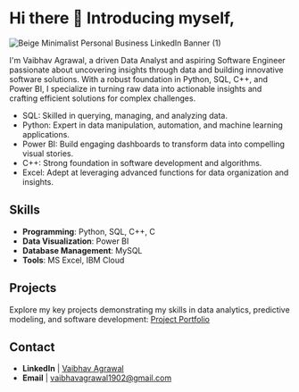 # Hi there 👋 Introducing myself,

![Beige Minimalist Personal Business LinkedIn Banner (1)](https://github.com/user-attachments/assets/c8873481-5c55-404a-a921-817dc9718b94)


I'm Vaibhav Agrawal, a driven Data Analyst and aspiring Software Engineer passionate about uncovering insights through data and building innovative software solutions. With a robust foundation in Python, SQL, C++, and Power BI, I specialize in turning raw data into actionable insights and crafting efficient solutions for complex challenges.

- SQL: Skilled in querying, managing, and analyzing data.
- Python: Expert in data manipulation, automation, and machine learning applications.
- Power BI: Build engaging dashboards to transform data into compelling visual stories.
- C++: Strong foundation in software development and algorithms.
- Excel: Adept at leveraging advanced functions for data organization and insights.

## Skills
- **Programming**: Python, SQL, C++, C
- **Data Visualization**: Power BI
- **Database Management**: MySQL
- **Tools**: MS Excel, IBM Cloud

## Projects
Explore my key projects demonstrating my skills in data analytics, predictive modeling, and software development:
[Project Portfolio](https://github.com/vaibhav010902?tab=repositories)

## Contact
- **LinkedIn** | [Vaibhav Agrawal](https://www.linkedin.com/in/vaibhavagrawal1902)
- **Email** | vaibhavagrawal1902@gmail.com
